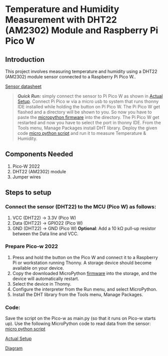 # Temperature and Humidity Measurement with DHT22 (AM2302) Module and Raspberry Pi Pico W

## Introduction
This project involves measuring temperature and humidity using a DHT22 (AM2302) module sensor connected to a Raspberry Pi Pico W..

[Sensor datasheet](https://github.com/mrsoheilnezakat/Sensors/blob/main_branch/DHT22%20(AM2302)%20Module/Digital%2Bhumidity%2Band%2Btemperature%2Bsensor%2BAM2302.pdf)

> **_Quick Run:_** simply connect the sensor to Pi Pico W as shown in [Actual Setup](https://github.com/mrsoheilnezakat/Sensors/blob/main_branch/DHT22%20(AM2302)%20Module/Images/actual%20setup.jpg). Connect Pi Pico w via a micro usb to system that runs thonny IDE installed while holding the button on Pi Pico W. The Pi Pico W get flashed and a directory will be shown to you. So now you have to paste the [micropython firmware](https://github.com/mrsoheilnezakat/Sensors/blob/main_branch/DHT22%20(AM2302)%20Module/RPI_PICO_W-20241025-v1.24.0.uf2) into the directory. The Pi Pico W get restarted and now you have to select the port in thonny IDE. From the Tools menu, Manage Packages install DHT library. Deploy the given code [micro python script](https://github.com/mrsoheilnezakat/Sensors/blob/main_branch/DHT22%20(AM2302)%20Module/main.py) and run it to measure Temperature & Humidity.

## Components Needed
1. Pico-W 2022
2. DHT22 (AM2302) module
3. Jumper wires

## Steps to setup

### Connect the sensor (DHT22) to the MCU (Pico W) as follows:
1. VCC (DHT22) → 3.3V (Pico W)
2. Data (DHT22) → GPIO22 (Pico W)
3. GND (DHT22) → GND (Pico W)
**Optional**: Add a 10 kΩ pull-up resistor between the Data line and VCC.

### Prepare Pico-w 2022
1. Press and hold the button on the Pico W and connect it to a Raspberry Pi or workstation running Thonny. A storage device should become available on your device.
2. Copy the downloaded MicroPython [firmware](https://github.com/mrsoheilnezakat/Sensors/blob/main_branch/DHT22%20(AM2302)%20Module/RPI_PICO_W-20241025-v1.24.0.uf2) into the storage, and the device will automatically restart.
3. Select the device in Thonny.
4. Configure the interpreter from the Run menu, and select MicroPython.
5. Install the DHT library from the Tools menu, Manage Packages.

### Code:
Save the script on the Pico-w as main.py (so that it runs on Pico-w starts up).
Use the following MicroPython code to read data from the sensor: [micro python script](https://github.com/mrsoheilnezakat/Sensors/blob/main_branch/DHT22%20(AM2302)%20Module/main.py)



[Actual Setup](https://github.com/mrsoheilnezakat/Sensors/blob/main_branch/DHT22%20(AM2302)%20Module/Images/actual%20setup.jpg)

[Diagram](https://github.com/mrsoheilnezakat/Sensors/blob/main_branch/DHT22%20(AM2302)%20Module/Images/diagram.png)
